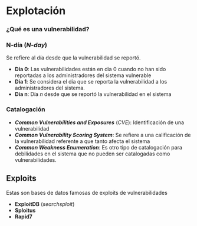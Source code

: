 # Explotación

### ¿Qué es una vulnerabilidad?

### N-día (*N-day*)

Se refiere al día desde que la vulnerabilidad se reportó.

- **Dia 0**: Las vulnerabilidades están en dia 0 cuando no han sido reportadas a los administradores del sistema vulnerable
- **Dia 1**: Se considera el día que se reporta la vulnerabilidad a los administradores del sistema.
- **Dia n**: Día *n* desde que se reportó la vulnerabilidad en el sistema

### Catalogación

- ***Common Vulnerabilities and Exposures*** (*CVE*): Identificación de una vulnerabilidad
- ***Common Vulnerability Scoring System***: Se refiere a una calificación de la vulnerabilidad referente a que tanto afecta el sistema
- ***Common Weakness Enumeration***: Es otro tipo de catalogación para debilidades en el sistema que no pueden ser catalogadas como vulnerabilidades.

## Exploits

Estas son bases de datos famosas de exploits de vulnerabilidades

- **ExploitDB** (*searchsploit*)
- **Sploitus**
- **Rapid7**